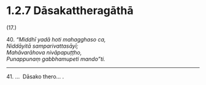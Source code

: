 

# 1.2.7 Dāsakattheragāthā




(17.)

40\. _“Middhī yadā hoti mahagghaso ca,_  
_Niddāyitā samparivattasāyī;_  
_Mahāvarāhova nivāpapuṭṭho,_  
_Punappunaṃ gabbhamupeti mando”ti._  


---

41\. …  Dāsako thero… .





